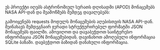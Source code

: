 ეს პროექტი იღებს ასტრონომიულ სურათს დღისადმი (APOD) მონაცემებს NASA API-დან და შეამოწმებს შემდეგ დავალებებს:

გამოიყენებს requests მოდულს მონაცემების აღებისთვის NASA API-დან.
შეინახავს შემდეგნაირ ჯერადი სტრუქტურირებულ ფორმატში JSON მონაცემებს ფაილში.
ამოვიღოთ და დავაბეჭდოთ საინტერესო ინფორმაცია JSON მონაცემებიდან.
დავინახოთ ამოღებული ინფორმაცია SQLite ბაზაში.
დავბეჭდოთ ბაზიდან დანახული ინფორმაცია.
